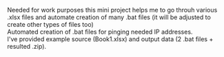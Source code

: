 Needed for work purposes this mini project helps me to go throuh various .xlsx files and automate creation of many .bat files (it will be adjusted to create other types of files too) \
Automated creation of .bat files for pinging needed IP addresses. \
I've provided example source (Book1.xlsx) and output data (2 .bat files + resulted .zip).

